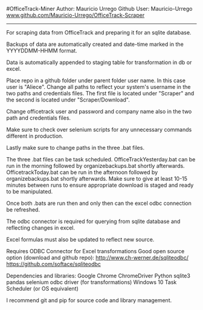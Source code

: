 #OfficeTrack-Miner
Author: Mauricio Urrego
Github User: Mauricio-Urrego
www.github.com/Mauricio-Urrego/OfficeTrack-Scraper
_______________________________

For scraping data from OfficeTrack and preparing it for an sqlite database.

Backups of data are automatically created and date-time marked in the YYYYDDMM-HHMM format.

Data is automatically appended to staging table for transformation in db or excel.

Place repo in a github folder under parent folder user name. In this case user is "Aliece". Change all paths to reflect your system's username in the two paths and credentials files. The first file is located under "Scraper" and the second is located under "Scraper/Download".

Change officetrack user and password and company name also in the two path and credentials files.

Make sure to check over selenium scripts for any unnecessary commands different in production.

Lastly make sure to change paths in the three .bat files.

The three .bat files can be task scheduled. OfficeTrackYesterday.bat can be run in the morning followed by organizebackups.bat shortly afterwards. OfficetrackToday.bat can be run in the afternoon followed by organizebackups.bat shortly afterwards. Make sure to give at least 10-15 minutes between runs to ensure appropriate download is staged and ready to be manipulated.

Once both .bats are run then and only then can the excel odbc connection be refreshed.

The odbc connector is required for querying from sqlite database and reflecting changes in excel.

Excel formulas must also be updated to reflect new source.

Requires ODBC Connector for Excel transformations
Good open source option (download and github repo):
http://www.ch-werner.de/sqliteodbc/
https://github.com/softace/sqliteodbc

Dependencies and libraries:
Google Chrome
ChromeDriver
Python
sqlite3
pandas
selenium
odbc driver (for transformations)
Windows 10 Task Scheduler (or OS equivalent)

I recommend git and pip for source code and library management.
